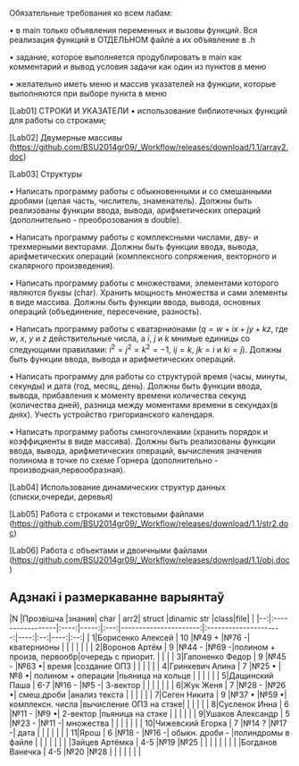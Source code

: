 Обязательные требования ко всем лабам:

• в main только объявления переменных и вызовы функций. Вся реализация функций в ОТДЕЛЬНОМ файле а их объявление в .h

• задание, которое выполняется продублировать в main как комментарий и вывод условия задачи как один из пунктов в меню

• желательно иметь меню и массив указателей на функции, которые выполняются при выборе пункта в меню

[Lab01] СТРОКИ И УКАЗАТЕЛИ 
•	использование библиотечных функций для работы со строками;

[Lab02] Двумерные массивы (https://github.com/BSU2014gr09/_Workflow/releases/download/1.1/array2.doc)

[Lab03] Структуры

• Написать программу работы с обыкновенными и со смешанными дробями (целая часть, числитель, знаменатель). Должны быть реализованы функции ввода, вывода, арифметических операций (дополнительно - преоброзования в double).

• Написать программу работы с комплексными числами, дву- и трехмерными векторами. Должны быть функции ввода, вывода, арифметических операций (комплексного сопряжения, векторного и скалярного произведения).

• Написать программу работы с множествами, элементами которого являются буквы (char). Хранить мощность множества и сами элементы в виде массива. Должны быть функции ввода, вывода,  основных операций (объединение, пересечение, разность).

• Написать программу работы с кватэрнионами ($q=w+ix+jy+kz$, где $w$, $x$, $y$ и $z$ действительные числа,
а $i$, $j$ и $k$ мнимые единицы со следующими правилами: $i^2=j^2=k^2=-1$, $ij=k$, $jk=i$ и $ki=j$). Должны быть функции
ввода, вывода и арифметических операций.

• Написать программу для работы со структурой время (часы, минуты, секунды) и дата (год, месяц, день). Должны быть функции
ввода, вывода, прибавления к моменту времени количества секунд (количества дней), разница между моментами времени в секундах(в днях). Учесть устройство григорианского календаря.

• Написать программу работы смногочленами (хранить порядок и коэффициенты в виде массива). Должны быть реализованы функции ввода, вывода, арифметических операций, вычисления значения полинома в точке по схеме Горнера (дополнительно - производная,первообразная).

[Lab04] Использование динамических структур данных (списки,очереди, деревья)

[Lab05] Работа с строками и текстовыми файлами (https://github.com/BSU2014gr09/_Workflow/releases/download/1.1/str2.doc)

[Lab06] Работа с объектами и двоичными файлами (https://github.com/BSU2014gr09/_Workflow/releases/download/1.1/obj.doc)


## Адзнакі і размеркаванне варыянтаў


|N  |Прозвішча         |знания| char | arr2|     struct            |dinamic str            |class|file|     |
|--:|:-----------------|:----:|-----:|:---:|----------------------:|:---------------------:|----:|:--:|----:|:--:|
|  1|Борисенко Алексей |  10  |№49 + |№76 -| кватернионы           |                       |     |    |     |    |
|  2|Воронов Артём     |  9   |№44 - |№69 -|полином + произв, первообр|очередь с приорит.     |     |    |
|  3|Гапоненко Федор   |  9   |№45 - |№63 •| время                 |создание ОПЗ           |     |    |     |    |
|  4|Гринкевич Алина   |  7   |№25 • |№8  •| полином + операции    |пьяница на кольце      |     |    |     |    |
|  5|Дащинский Паша    |  6-7 |№16 - |№5  -| 3-вектор              |                       |     |    |     |    |
|  6|Жук Женя          |  7   |№28 - |№26 •| смеш.дроби            |анализ текста          |     |    |     |    |
|  7|Сеген Никита      |  9   |№37 • |№59 •| комплексн. числа     |вычисление ОПЗ на стэке|     |    |     |    |
|  8|Сусленок Инна     |  6   |№11 - |№9  •| 2-вектор              |пьяница на стэке       |     |    |     |    |
|  9|Ушаков Александр  |  5   |№23 - |№11 -| множества             |                       |     |    |     |    |
| 10|Чижевский Егорка  |  7   |№14 ? |№17 -| дата                  |                       |     |    |     |    |
| 11|Ярош              |  6   |№18 - |№16 -| обыкн. дроби      -  |полиндромы в файле     |     |    |     |    |
|
|   |Зайцев Артёмка    |  4-5 |№19   |№25  |      |       |     |    |     |    |
|   |Богданов Ванечка  |  4-5 |№20   |№28  |      |       |     |    |     |    |

